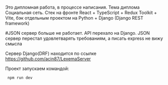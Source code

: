 
Это дипломная работа, в процессе написания. Тема диплома Социальная сеть. Стек на фронте React + TypeScript + Redux Toolkit + Vite, бэк отдельным проектом на Python + Django (Django REST framework)

#JSON сервер больше не работает. API перехало на Django. JSON сервер перестал удовлетварять требованиям, а писать express не вижу смысла

Сервер Django(DRF) находится по ссылке https://github.com/acin87/LexemaServer


Проект запускаем командой:
```bash
 npm run dev
```
